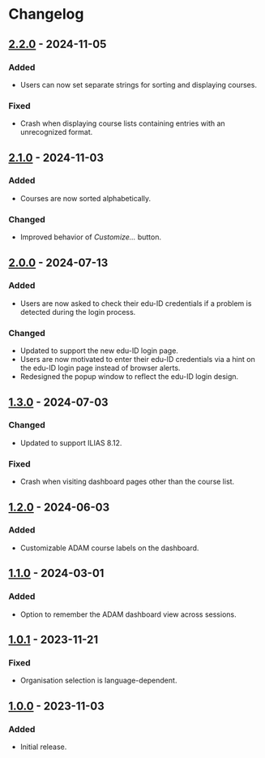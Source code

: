 # Changelog

## [2.2.0] - 2024-11-05

### Added

- Users can now set separate strings for sorting and displaying courses.

### Fixed

- Crash when displaying course lists containing entries with an unrecognized format.

## [2.1.0] - 2024-11-03

### Added

- Courses are now sorted alphabetically.

### Changed

- Improved behavior of *Customize…* button.

## [2.0.0] - 2024-07-13

### Added

- Users are now asked to check their edu-ID credentials if a problem is detected during the login process.

### Changed

- Updated to support the new edu-ID login page.
- Users are now motivated to enter their edu-ID credentials via a hint on the edu-ID login page instead of browser alerts.
- Redesigned the popup window to reflect the edu-ID login design.

## [1.3.0] - 2024-07-03

### Changed

- Updated to support ILIAS 8.12.

### Fixed

- Crash when visiting dashboard pages other than the course list.

## [1.2.0] - 2024-06-03

### Added

- Customizable ADAM course labels on the dashboard.

## [1.1.0] - 2024-03-01

### Added

- Option to remember the ADAM dashboard view across sessions.

## [1.0.1] - 2023-11-21

### Fixed

- Organisation selection is language-dependent.

## [1.0.0] - 2023-11-03

### Added

- Initial release.

[Unreleased]: https://github.com/thechnet/adamatic/compare/v2.2.0...HEAD
[2.2.0]: https://github.com/thechnet/adamatic/compare/v2.1.0...v2.2.0
[2.1.0]: https://github.com/thechnet/adamatic/compare/v2.0.0...v2.1.0
[2.0.0]: https://github.com/thechnet/adamatic/compare/v1.3.0...v2.0.0
[1.3.0]: https://github.com/thechnet/adamatic/compare/v1.2.0...v1.3.0
[1.2.0]: https://github.com/thechnet/adamatic/compare/v1.1.0...v1.2.0
[1.1.0]: https://github.com/thechnet/adamatic/compare/v1.0.1...v1.1.0
[1.0.1]: https://github.com/thechnet/adamatic/compare/v1.0.0...v1.0.1
[1.0.0]: https://github.com/thechnet/adamatic/tree/v1.0.0
